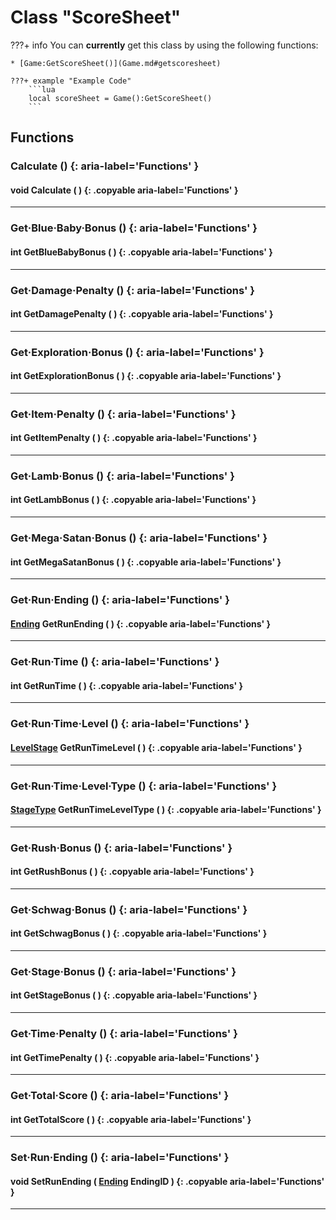 # Class "ScoreSheet"

???+ info
    You can **currently** get this class by using the following functions:

    * [Game:GetScoreSheet()](Game.md#getscoresheet)

    ???+ example "Example Code"
        ```lua
        local scoreSheet = Game():GetScoreSheet()
        ```
        
## Functions

### Calculate () {: aria-label='Functions' }
#### void Calculate ( ) {: .copyable aria-label='Functions' }

___
### Get·Blue·Baby·Bonus () {: aria-label='Functions' }
#### int GetBlueBabyBonus ( ) {: .copyable aria-label='Functions' }

___
### Get·Damage·Penalty () {: aria-label='Functions' }
#### int GetDamagePenalty ( ) {: .copyable aria-label='Functions' }

___
### Get·Exploration·Bonus () {: aria-label='Functions' }
#### int GetExplorationBonus ( ) {: .copyable aria-label='Functions' }

___
### Get·Item·Penalty () {: aria-label='Functions' }
#### int GetItemPenalty ( ) {: .copyable aria-label='Functions' }

___
### Get·Lamb·Bonus () {: aria-label='Functions' }
#### int GetLambBonus ( ) {: .copyable aria-label='Functions' }

___
### Get·Mega·Satan·Bonus () {: aria-label='Functions' }
#### int GetMegaSatanBonus ( ) {: .copyable aria-label='Functions' }

___
### Get·Run·Ending () {: aria-label='Functions' }
#### [Ending](enums/Ending.md) GetRunEnding ( ) {: .copyable aria-label='Functions' }

___
### Get·Run·Time () {: aria-label='Functions' }
#### int GetRunTime ( ) {: .copyable aria-label='Functions' }

___
### Get·Run·Time·Level () {: aria-label='Functions' }
#### [LevelStage](https://wofsauge.github.io/IsaacDocs/rep/enums/LevelStage.html) GetRunTimeLevel ( ) {: .copyable aria-label='Functions' }

___
### Get·Run·Time·Level·Type () {: aria-label='Functions' }
#### [StageType](https://wofsauge.github.io/IsaacDocs/rep/enums/StageType.html) GetRunTimeLevelType ( ) {: .copyable aria-label='Functions' }

___
### Get·Rush·Bonus () {: aria-label='Functions' }
#### int GetRushBonus ( ) {: .copyable aria-label='Functions' }

___
### Get·Schwag·Bonus () {: aria-label='Functions' }
#### int GetSchwagBonus ( ) {: .copyable aria-label='Functions' }

___
### Get·Stage·Bonus () {: aria-label='Functions' }
#### int GetStageBonus ( ) {: .copyable aria-label='Functions' }

___
### Get·Time·Penalty () {: aria-label='Functions' }
#### int GetTimePenalty ( ) {: .copyable aria-label='Functions' }

___
### Get·Total·Score () {: aria-label='Functions' }
#### int GetTotalScore ( ) {: .copyable aria-label='Functions' }

___
### Set·Run·Ending () {: aria-label='Functions' }
#### void SetRunEnding ( [Ending](enums/Ending.md) EndingID ) {: .copyable aria-label='Functions' }

___
